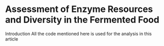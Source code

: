 # Assessment of Enzyme Resources and Diversity in the Fermented Food

Introduction
All the code mentioned here is used for the analysis in this article
